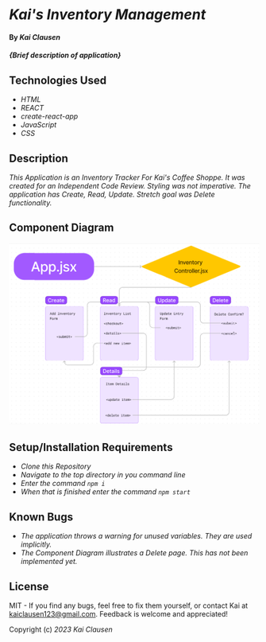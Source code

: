 # _Kai's Inventory Management_

#### By _**Kai Clausen**_

#### _{Brief description of application}_

## Technologies Used

* _HTML_
* _REACT_
* _create-react-app_
* _JavaScript_
* _CSS_

## Description

_This Application is an Inventory Tracker For Kai's Coffee Shoppe. It was created for an Independent Code Review. Styling was not imperative. The application has Create, Read, Update. Stretch goal was Delete functionality._

## Component Diagram

![Component Diagram](./src/img/Component_Diagram.png)

## Setup/Installation Requirements

* _Clone this Repository_
* _Navigate to the top directory in you command line_
* _Enter the command ```npm i```_
* _When that is finished enter the command ```npm start```_


## Known Bugs

* _The application throws a warning for unused variables. They are used implicitly._
* _The Component Diagram illustrates a Delete page. This has not been implemented yet._

## License

MIT - If you find any bugs, feel free to fix them yourself, or contact Kai at kaiclausen123@gmail.com. Feedback is welcome and appreciated!

Copyright (c) _2023_ _Kai Clausen_